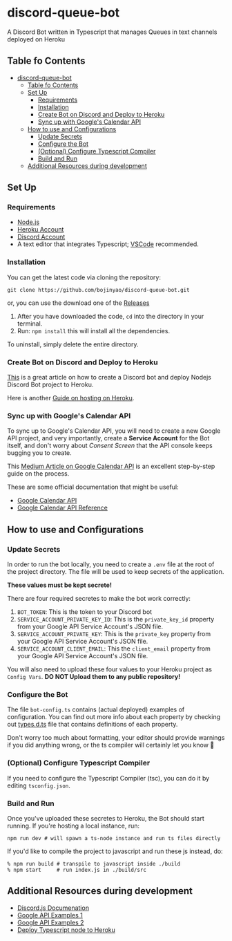 # discord-queue-bot

A Discord Bot written in Typescript that manages Queues in text channels deployed on Heroku

## Table fo Contents

- [discord-queue-bot](#discord-queue-bot)
  - [Table fo Contents](#table-fo-contents)
  - [Set Up](#set-up)
    - [Requirements](#requirements)
    - [Installation](#installation)
    - [Create Bot on Discord and Deploy to Heroku](#create-bot-on-discord-and-deploy-to-heroku)
    - [Sync up with Google's Calendar API](#sync-up-with-googles-calendar-api)
  - [How to use and Configurations](#how-to-use-and-configurations)
    - [Update Secrets](#update-secrets)
    - [Configure the Bot](#configure-the-bot)
    - [(Optional) Configure Typescript Compiler](#optional-configure-typescript-compiler)
    - [Build and Run](#build-and-run)
  - [Additional Resources during development](#additional-resources-during-development)

## Set Up

### Requirements

- [Node.js](https://nodejs.org/en/)
- [Heroku Account](http://heroku.com/)
- [Discord Account](https://discord.com/)
- A text editor that integrates Typescript; [VSCode](https://code.visualstudio.com/) recommended.

### Installation

You can get the latest code via cloning the repository:

```shell
git clone https://github.com/bojinyao/discord-queue-bot.git
```

or, you can use the download one of the [Releases](https://github.com/bojinyao/discord-queue-bot/releases)

1. After you have downloaded the code, `cd` into the directory in your terminal.
2. Run: `npm install` this will install all the dependencies.

To uninstall, simply delete the entire directory.

### Create Bot on Discord and Deploy to Heroku

[This](https://medium.com/@thomlom/how-to-create-a-discord-bot-under-15-minutes-fb2fd0083844) is a great article on how to create a Discord bot and deploy Nodejs Discord Bot project to Heroku.

Here is another [Guide on hosting on Heroku](https://anidiots.guide/hosting/heroku).

### Sync up with Google's Calendar API

To sync up to Google's Calendar API, you will need to create a new Google API project, and very importantly, create a **Service Account** for the Bot itself, and don't worry about *Consent Screen* that the API console keeps bugging you to create.

This [Medium Article on Google Calendar API](https://medium.com/@ArchTaqi/google-calendar-api-in-your-application-without-oauth-consent-screen-4fcc1f8eb380) is an excellent step-by-step guide on the process.

These are some official documentation that might be useful:

- [Google Calendar API](https://developers.google.com/calendar/auth)
- [Google Calendar API Reference](https://developers.google.com/calendar/v3/reference)

## How to use and Configurations

### Update Secrets

In order to run the bot locally, you need to create a `.env` file at the root of the project directory. The file will be used to keep secrets of the application.

**These values must be kept secrete!**

There are four required secretes to make the bot work correctly:

1. `BOT_TOKEN`: This is the token to your Discord bot
2. `SERVICE_ACCOUNT_PRIVATE_KEY_ID`: This is the `private_key_id` property from your Google API Service Account's JSON file.
3. `SERVICE_ACCOUNT_PRIVATE_KEY`: This is the `private_key` property from your Google API Service Account's JSON file.
4. `SERVICE_ACCOUNT_CLIENT_EMAIL`: This the `client_email` property from your Google API Service Account's JSON file.

You will also need to upload these four values to your Heroku project as `Config Vars`. **DO NOT Upload them to any public repository!**

### Configure the Bot

The file `bot-config.ts` contains (actual deployed) examples of configuration. You can find out more info about each property by checking out [types.d.ts](./src/types.d.ts) file that contains definitions of each property.

Don't worry too much about formatting, your editor should provide warnings if you did anything wrong, or the ts compiler will certainly let you know 🙂

### (Optional) Configure Typescript Compiler

If you need to configure the Typescript Compiler (tsc), you can do it by editing `tsconfig.json`.

### Build and Run

Once you've uploaded these secretes to Heroku, the Bot should start running. If you're hosting a local instance, run:

```shell
npm run dev # will spawn a ts-node instance and run ts files directly
```

If you'd like to compile the project to javascript and run these js instead, do:

```shell
% npm run build # transpile to javascript inside ./build
% npm start     # run index.js in ./build/src
```

## Additional Resources during development

- [Discord.js Documenation](https://discord.js.org/#/docs/main/stable/general/welcome)
- [Google API Examples 1](https://github.com/googleapis/google-api-nodejs-client/issues/1574)
- [Google API Examples 2](https://github.com/googleapis/google-auth-library-nodejs#json-web-tokens)
- [Deploy Typescript node to Heroku](https://stackoverflow.com/a/46140313)
